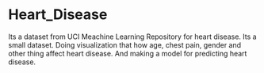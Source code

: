 # Heart_Disease
Its a dataset from UCI Meachine Learning Repository for heart disease. Its a small dataset. Doing visualization that how age, chest pain, gender and other thing affect heart disease. And making a model for predicting heart disease.
